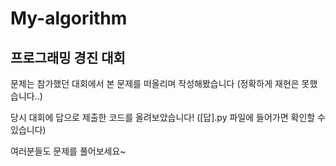 # My-algorithm
## 프로그래밍 경진 대회
문제는 참가했던 대회에서 본 문제를 떠올리며 작성해봤습니다 (정확하게 재현은 못했습니다..)

당시 대회에 답으로 제출한 코드를 올려보았습니다! ([답].py 파일에 들어가면 확인할 수 있습니다)

여러분들도 문제를 풀어보세요~ 
